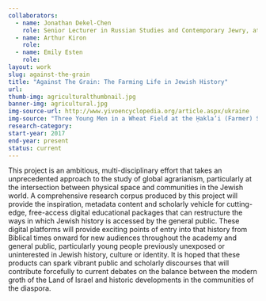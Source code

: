 ```yaml
---
collaborators: 
  - name: Jonathan Dekel-Chen
    role: Senior Lecturer in Russian Studies and Contemporary Jewry, at The Hebrew University of Jerusalem
  - name: Arthur Kiron
    role: 
  - name: Emily Esten
    role: 
layout: work
slug: against-the-grain
title: "Against The Grain: The Farming Life in Jewish History"
url: 
thumb-img: agriculturalthumbnail.jpg
banner-img: agricultural.jpg
img-source-url: http://www.yivoencyclopedia.org/article.aspx/ukraine
img-source: "Three Young Men in a Wheat Field at the Ḥakla’i (Farmer) Settlement, ca. 1920s. YIVO."
research-category:
start-year: 2017
end-year: present
status: current
---
```


This project is an ambitious, multi-disciplinary effort that takes an unprecedented approach to the study of global agrarianism, particularly at the intersection between physical space and communities in the Jewish world. A comprehensive research corpus produced by this project will provide the inspiration, metadata content and scholarly vehicle for cutting-edge, free-access digital educational packages that can restructure the ways in which Jewish history is accessed by the general public. These digital platforms will provide exciting points of entry into that history from Biblical times onward for new audiences throughout the academy and general public, particularly young people previously unexposed or uninterested in Jewish history, culture or identity. It is hoped that these products can spark vibrant public and scholarly discourses that will contribute forcefully to current debates on the balance between the modern groth of the Land of Israel and historic developments in the communities of the diaspora. 
